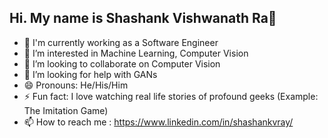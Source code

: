 ## Hi. My name is Shashank Vishwanath Ra👋

<!--
**shashankvray/shashankvray** is a ✨ _special_ ✨ repository because its `README.md` (this file) appears on your GitHub profile.
-->

- 🔭 I'm currently working as a Software Engineer
- 🌱 I’m interested in Machine Learning, Computer Vision
- 👯 I’m looking to collaborate on Computer Vision
- 🤔 I’m looking for help with GANs
- 😄 Pronouns: He/His/Him
- ⚡ Fun fact:  I love watching real life stories of profound geeks (Example: The Imitation Game)
- 📫 How to reach me : https://www.linkedin.com/in/shashankvray/
